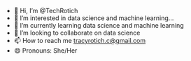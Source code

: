 - 👋 Hi, I’m @TechRotich
- 👀 I’m interested in data science and machine learning...
- 🌱 I’m currently learning data science and machine learning
- 💞️ I’m looking to collaborate on data science
- 📫 How to reach me tracyrotich.c@gmail.com
- 😄 Pronouns: She/Her

<!---
TechRotich/TechRotich is a ✨ special ✨ repository because its `README.md` (this file) appears on your GitHub profile.
You can click the Preview link to take a look at your changes.
--->

